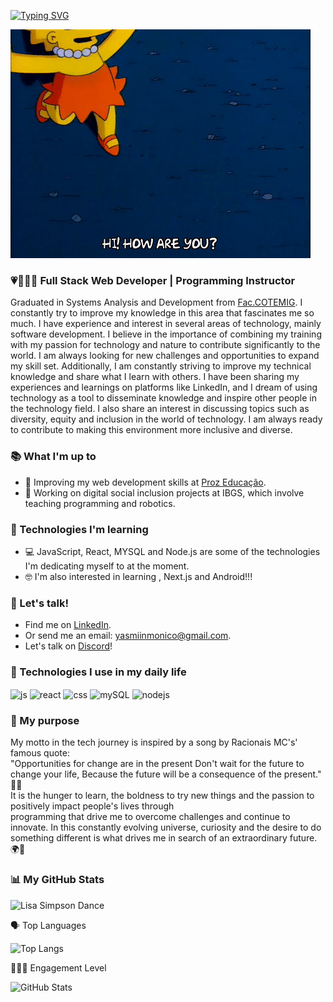 [![Typing SVG](https://readme-typing-svg.demolab.com?font=Fira+Code&pause=1000&color=DE18F7&random=false&width=435&lines=Graduated+in+SADev.+-+Fac.COTEMIG%F0%9F%8E%93;I+live+in+Minas+Gerais%2C+%F0%9F%87%A7%F0%9F%87%B7%F0%9F%8C%8E;Full+Stack+Web+Developer%F0%9F%91%A9%F0%9F%8F%BE%E2%80%8D%F0%9F%92%BB;Currently+Teacher+off+Tec.%F0%9F%8D%8E;I+love+technology%F0%9F%92%9C;And+the+nature+and+animals%F0%9F%8C%B1%F0%9F%90%8B;My+nickname+is+YaYa+or+Yas%F0%9F%96%96)](https://git.io/typing-svg)

<img alt="Lisa Simpson" src="src/gifs/how-are-you.gif" width="480" height="366"></img>

### 💗👩🏽‍💻 Full Stack Web Developer | Programming Instructor 

Graduated in Systems Analysis and Development from  [Fac.COTEMIG](https://www.cotemig.com.br/). I constantly try to improve my knowledge in this area that fascinates me so much. I have experience and interest in several areas of technology, mainly software development. I believe in the importance of combining my training with my passion for technology and nature to contribute significantly to the world. I am always looking for new challenges and opportunities to expand my skill set. Additionally, I am constantly striving to improve my technical knowledge and share what I learn with others. I have been sharing my experiences and learnings on platforms like LinkedIn, and I dream of using technology as a tool to disseminate knowledge and inspire other people in the technology field. I also share an interest in discussing topics such as diversity, equity and inclusion in the world of technology. I am always ready to contribute to making this environment more inclusive and diverse.

### 📚 What I'm up to
- 🧐 Improving my web development skills at [Proz Educação](https://prozeducacao.com.br). 
- 🔭 Working on digital social inclusion projects at IBGS, which involve teaching programming and robotics. 

### 🌱 Technologies I'm learning 
- 💻 JavaScript, React, MYSQL and Node.js are some of the technologies I'm dedicating myself to at the moment. 
- 🤓 I'm also interested in learning , Next.js and Android!!! 

### 💬 Let's talk! 
- Find me on [LinkedIn](https://www.linkedin.com/in/yasmiin-m%C3%B4nico/). 
- Or send me an email: [yasmiinmonico@gmail.com](mailto:amandafernandesalves11@gmail.com). 
- Let's talk on [Discord](https://discord.com/users/yasminmonico_27217)!

### 🚀 Technologies I use in my daily life

<div style="display: inline_block">
  <img align="center" alt="js" src="https://img.shields.io/badge/JavaScript-F7DF1E?style=for-the-badge&logo=javascript&logoColor=black" />
  <img align="center" alt="react" src="https://img.shields.io/badge/React-20232A?style=for-the-badge&logo=react&logoColor=61DAFB" />
  <img align="center" alt="css" src="https://img.shields.io/badge/CSS3-1572B6?style=for-the-badge&logo=css3&logoColor=white" />
  <img align="center" alt="mySQL" src="https://img.shields.io/badge/MySQL-005C84?style=for-the-badge&logo=mysql&logoColor=white" />
  <img align="center" alt="nodejs" src="https://img.shields.io/badge/Node.js-43853D?style=for-the-badge&logo=node.js&logoColor=white" />
</div>

### 🤔 My purpose
<p style="text-align: height;">
    My motto in the tech journey is inspired by a song by Racionais MC's' famous quote: 
    <br>"Opportunities for change are in the present
    Don't wait for the future to change your life,
    Because the future will be a consequence of the present." 💭🧠 
    <br>
    It is the hunger to learn, the boldness to try new things and the passion to positively impact people's lives through 
    <br>programming that drive me to overcome challenges and continue to innovate. In this constantly evolving universe, curiosity and the desire to do something different is what drives me in search of an extraordinary future. 🌍🍃</p>

### 📊 My GitHub Stats

<img alt="Lisa Simpson Dance" src="src/gifs/Lisadancing.gif" width="480" height="360"></img>

  🗣️ Top Languages 
  <p>
    <img src="https://github-readme-stats.vercel.app/api/top-langs/?username=YaYaMonico&size_weight=0.5&count_weight=0.5&theme=radical" alt="Top Langs">
  </p>
  👩🏽‍🎓 Engagement Level 
  <p>
    <img src="https://github-readme-stats.vercel.app/api?username=YaYaMonico&show_icons=true&theme=radical" alt="GitHub Stats">
  </p>


